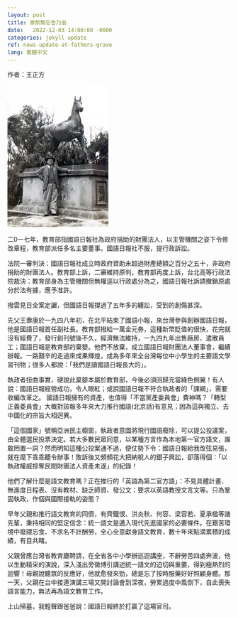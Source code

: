 ```yaml
---
layout: post
title: 家祭無忘告乃翁
date:   2022-12-03 14:00:00 -0000
categories: jekyll update
ref: news-update-at-fathers-grave
lang: 繁體中文
---
```

作者：王正方

![image](/assets/imgs/shoukang_wang.jpeg "國語日報第一任副社長王壽康。王正方提供")


二0一七年，教育部指國語日報社為政府捐助的財團法人，以主管機關之姿下令修改章程，教育部派任多名主要董事。國語日報社不服，提行政訴訟。

法院一審判決：國語日報社成立時政府資助未超過財產總額之百分之五十，非政府捐助的財團法人。教育部上訴，二審維持原判，教育部再度上訴，台北高等行政法院裁決：教育部身為主管機關但無權逕以行政處分為之，國語日報社訴請撤銷原處分於法有據，應予准許。

撥雲見日全案定讞，但國語日報撐過了五年多的纏訟，受到的創傷甚深。

先父王壽康於一九四八年初，在北平結束了國語小報，來台灣參與創辦國語日報，他是國語日報首任副社長。教育部撥給一萬金元券，這種新幣貶值的很快，花完就沒有經費了，發行創刊號後不久，經濟無法維持，一九四九年出售廠房、遣散員工；國語日報是教育部的棄嬰。他們不放棄，成立國語日報財團法人董事會，繼續辦報。一路艱辛的走過來成果輝煌，成為多年來全台灣每位中小學生的主要語文學習刊物；很多人都說：「我們是讀國語日報長大的」。

執政者扭曲事實，硬說此棄嬰本屬於教育部，今後必須回歸充當綠色側翼！有人說：國語日報經營成功，令人眼紅；或說國語日報不符合執政者的「課綱」，需要收編改革之。 
國語日報擁有的資產，也值得「不當黨產委員會」費神嗎？「轉型正義委員會」大概對該報多年來大力推行國語(北京話)有意見；因為這與獨立、去中國化的宗旨大相迥異。

「這個國家」號稱亞洲民主櫥窗，執政者意圖將現行國語廢除，可以提公投議案，由全體選民投票決定。若大多數民眾同意，以某種方言作為本地第一官方語文，誰敢罔置一詞？然而明知這種公投案通不過，便仗勢下令：國語日報給我改弦易張，就在麾下乖乖聽令辦事！敗訴後又頻頻花大把納稅人的銀子興訟，卻落得個：「以執政權威掠奪民間財團法人資產未遂」的紀錄！


他們了解什麼是語文教育嗎？正在推行的「英語為第二官方語」：不見具體計畫、無進度日程表、沒有教材、缺乏師資、發公文：要求以英語教授文言文等。只為鞏固執政，作個與國際接軌的姿態？ 

早年父親和推行語文教育的同儕，有齊鐵恨、洪炎秋、何容、梁容若、夏承楹等諸先輩，秉持相同的堅定信念：統一語文是邁入現代先進國家的必要條件。在艱苦環境中廢寢忘食、不求名不計酬勞，全心全意獻身語文教育，數十年來點滴累積的成績，有目共睹。   

父親曾應台灣省教育廳聘請，在全省各中小學辦巡迴講座，不辭勞苦四處奔波，他以生動精采的演說，深入淺出旁徵博引講述統一語文的迫切與重要，得到極熱烈的迴響！母親說聽眾的反應好，他就愈發來勁，總是忘了按時服藥好好照顧身體。那一天，父親在台中接連演講三場又開討論會到深夜，勞累過度中風倒下，自此喪失語言能力，無法再為語文教育工作。

上山掃墓，我輕聲跟爸爸說：國語日報終於打贏了這場官司。

